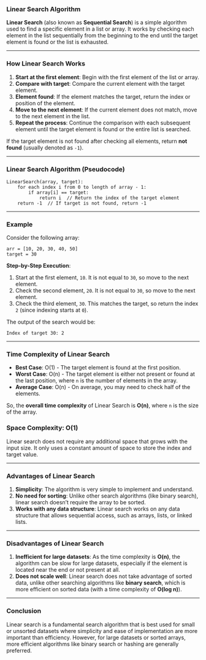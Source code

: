 ### **Linear Search Algorithm**

**Linear Search** (also known as **Sequential Search**) is a simple algorithm used to find a specific element in a list or array. It works by checking each element in the list sequentially from the beginning to the end until the target element is found or the list is exhausted.

---

### **How Linear Search Works**

1. **Start at the first element**: Begin with the first element of the list or array.
2. **Compare with target**: Compare the current element with the target element.
3. **Element found**: If the element matches the target, return the index or position of the element.
4. **Move to the next element**: If the current element does not match, move to the next element in the list.
5. **Repeat the process**: Continue the comparison with each subsequent element until the target element is found or the entire list is searched.

If the target element is not found after checking all elements, return **not found** (usually denoted as `-1`).

---

### **Linear Search Algorithm (Pseudocode)**

```text
LinearSearch(array, target):
    for each index i from 0 to length of array - 1:
        if array[i] == target:
            return i  // Return the index of the target element
    return -1  // If target is not found, return -1
```

---

### **Example**

Consider the following array:

```
arr = [10, 20, 30, 40, 50]
target = 30
```

**Step-by-Step Execution**:

1. Start at the first element, `10`. It is not equal to `30`, so move to the next element.
2. Check the second element, `20`. It is not equal to `30`, so move to the next element.
3. Check the third element, `30`. This matches the target, so return the index `2` (since indexing starts at `0`).

The output of the search would be:
```
Index of target 30: 2
```

---

### **Time Complexity of Linear Search**

- **Best Case**: O(1) - The target element is found at the first position.
- **Worst Case**: O(n) - The target element is either not present or found at the last position, where `n` is the number of elements in the array.
- **Average Case**: O(n) - On average, you may need to check half of the elements.

So, the **overall time complexity** of Linear Search is **O(n)**, where `n` is the size of the array.

### **Space Complexity**: O(1)
Linear search does not require any additional space that grows with the input size. It only uses a constant amount of space to store the index and target value.

---

### **Advantages of Linear Search**
1. **Simplicity**: The algorithm is very simple to implement and understand.
2. **No need for sorting**: Unlike other search algorithms (like binary search), linear search doesn’t require the array to be sorted.
3. **Works with any data structure**: Linear search works on any data structure that allows sequential access, such as arrays, lists, or linked lists.

---

### **Disadvantages of Linear Search**
1. **Inefficient for large datasets**: As the time complexity is **O(n)**, the algorithm can be slow for large datasets, especially if the element is located near the end or not present at all.
2. **Does not scale well**: Linear search does not take advantage of sorted data, unlike other searching algorithms like **binary search**, which is more efficient on sorted data (with a time complexity of **O(log n)**).

---

### **Conclusion**

Linear search is a fundamental search algorithm that is best used for small or unsorted datasets where simplicity and ease of implementation are more important than efficiency. However, for large datasets or sorted arrays, more efficient algorithms like binary search or hashing are generally preferred.
